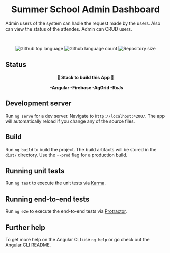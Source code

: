 
<h1 align="center">Summer School Admin Dashboard</h1>
 Admin users of the system can hadle the request made by the users. Also can view the status of the attendes.
 Admin can CRUD users.
 
 &#xa0;

<p align="center">
  <img alt="Github top language" src="https://img.shields.io/github/languages/top/marcosicp/escuelita?color=56BEB8">
  <img alt="Github language count" src="https://img.shields.io/github/languages/count/marcosicp/escuelita?color=56BEB8">
  <img alt="Repository size" src="https://img.shields.io/github/repo-size/marcosicp/escuelita?color=56BEB8">
  
</p>

## Status

<h4 align="center">
	🚧 Stack to build this App 🚧

&#xa0;
  -Angular
  -Firebase
  -AgGrid
  -RxJs

</h4>



## Development server

Run `ng serve` for a dev server. Navigate to `http://localhost:4200/`. The app will automatically reload if you change any of the source files.

## Build

Run `ng build` to build the project. The build artifacts will be stored in the `dist/` directory. Use the `--prod` flag for a production build.

## Running unit tests

Run `ng test` to execute the unit tests via [Karma](https://karma-runner.github.io).

## Running end-to-end tests

Run `ng e2e` to execute the end-to-end tests via [Protractor](http://www.protractortest.org/).

## Further help

To get more help on the Angular CLI use `ng help` or go check out the [Angular CLI README](https://github.com/angular/angular-cli/blob/master/README.md).
